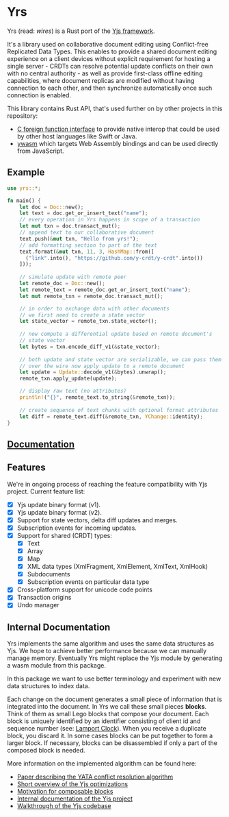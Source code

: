 # Yrs

Yrs (read: *wires*) is a Rust port of the [Yjs framework](https://yjs.dev/). 

It's a library used on collaborative document editing using Conflict-free Replicated Data Types.
This enables to provide a shared document editing experience on a client devices without explicit requirement for hosting a single server - CRDTs can resolve potential update conflicts on their own with no central authority - as well as provide first-class offline editing capabilities, where document replicas are modified without having connection to each other, and then synchronize automatically once such connection is enabled.

This library contains Rust API, that's used further on by other projects in this repository:

- [C foreign function interface](../yffi/README.md) to provide native interop that could be used by other host languages like Swift or Java.
- [ywasm](../ywasm/README.md) which targets Web Assembly bindings and can be used directly from JavaScript.

## Example

```rust
use yrs::*;

fn main() {    
    let doc = Doc::new();
    let text = doc.get_or_insert_text("name");
    // every operation in Yrs happens in scope of a transaction
    let mut txn = doc.transact_mut(); 
    // append text to our collaborative document
    text.push(&mut txn, "Hello from yrs!");
    // add formatting section to part of the text
    text.format(&mut txn, 11, 3, HashMap::from([
      ("link".into(), "https://github.com/y-crdt/y-crdt".into())
    ]));
    
    // simulate update with remote peer
    let remote_doc = Doc::new();
    let remote_text = remote_doc.get_or_insert_text("name");
    let mut remote_txn = remote_doc.transact_mut();

    // in order to exchange data with other documents 
    // we first need to create a state vector
    let state_vector = remote_txn.state_vector();
    
    // now compute a differential update based on remote document's 
    // state vector
    let bytes = txn.encode_diff_v1(&state_vector);
    
    // both update and state vector are serializable, we can pass them 
    // over the wire now apply update to a remote document
    let update = Update::decode_v1(&bytes).unwrap();
    remote_txn.apply_update(update);

    // display raw text (no attributes)
    println!("{}", remote_text.to_string(&remote_txn));
  
    // create sequence of text chunks with optional format attributes
    let diff = remote_text.diff(&remote_txn, YChange::identity);
}

```

## [Documentation](https://docs.rs/yrs/)

## Features

We're in ongoing process of reaching the feature compatibility with Yjs project. Current feature list:

- [x] Yjs update binary format (v1).
- [x] Yjs update binary format (v2).
- [x] Support for state vectors, delta diff updates and merges.
- [x] Subscription events for incoming updates.
- [x] Support for shared (CRDT) types:
  - [x] Text
  - [x] Array
  - [x] Map
  - [x] XML data types (XmlFragment, XmlElement, XmlText, XmlHook)
  - [x] Subdocuments
  - [x] Subscription events on particular data type
- [x] Cross-platform support for unicode code points
- [x] Transaction origins
- [x] Undo manager

## Internal Documentation

Yrs implements the same algorithm and uses the same data structures as Yjs. We
hope to achieve better performance because we can manually manage memory.
Eventually Yrs might replace the Yjs module by generating a wasm module from
this package.

In this package we want to use better terminology and experiment with new data
structures to index data.

Each change on the document generates a small piece of information that is
integrated into the document. In Yrs we call these small pieces **blocks**.
Think of them as small Lego blocks that compose your document. Each block is
uniquely identified by an identifier consisting of client id and sequence number 
(see: [Lamport Clock](https://en.wikipedia.org/wiki/Lamport_timestamp)). 
When you receive a duplicate block, you discard it. In some cases blocks can be put 
together to form a larger block. If necessary, blocks can be disassembled if only 
a part of the composed block is needed.

More information on the implemented algorithm can be found here:

* [Paper describing the YATA conflict resolution algorithm](https://www.researchgate.net/publication/310212186_Near_Real-Time_Peer-to-Peer_Shared_Editing_on_Extensible_Data_Types)
* [Short overview of the Yjs optimizations](https://github.com/yjs/yjs/blob/main/README.md#yjs-crdt-algorithm)
* [Motivation for composable blocks](https://blog.kevinjahns.de/are-crdts-suitable-for-shared-editing/)
* [Internal documentation of the Yjs project](https://github.com/yjs/yjs/blob/main/INTERNALS.md)
* [Walkthrough of the Yjs codebase](https://youtu.be/0l5XgnQ6rB4)
